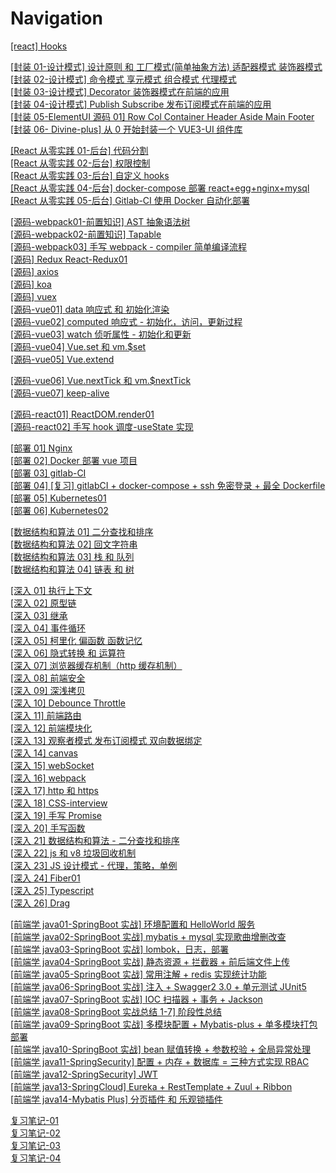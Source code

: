 # Navigation

[[react] Hooks](https://juejin.im/post/6844904045342113799)

[[封装 01-设计模式] 设计原则 和 工厂模式(简单抽象方法) 适配器模式 装饰器模式](https://juejin.cn/post/6950958974854234119)  
[[封装 02-设计模式] 命令模式 享元模式 组合模式 代理模式](https://juejin.cn/post/6950958974854234119)  
[[封装 03-设计模式] Decorator 装饰器模式在前端的应用](https://juejin.cn/post/7037871731070992421)  
[[封装 04-设计模式] Publish Subscribe 发布订阅模式在前端的应用](https://juejin.cn/post/7038522552313970696)  
[[封装 05-ElementUI 源码 01] Row Col Container Header Aside Main
Footer](https://juejin.cn/post/7042871115848351774)  
[[封装 06- Divine-plus] 从 0 开始封装一个 VUE3-UI 组件库](https://juejin.cn/post/7131232733841817631/)

[[React 从零实践 01-后台] 代码分割](https://juejin.im/post/6879020830253285384)  
[[React 从零实践 02-后台] 权限控制](https://juejin.im/post/6881481205657632781)  
[[React 从零实践 03-后台] 自定义 hooks](https://juejin.im/post/6887132776512880654)  
[[React 从零实践 04-后台] docker-compose 部署 react+egg+nginx+mysql](https://juejin.im/post/6892390655126241287)  
[[React 从零实践 05-后台] Gitlab-CI 使用 Docker 自动化部署](https://juejin.cn/post/6897884843275714567)

[[源码-webpack01-前置知识] AST 抽象语法树](https://juejin.im/post/6844904115265339406)  
[[源码-webpack02-前置知识] Tapable](https://juejin.im/post/6844904115269550087)  
[[源码-webpack03] 手写 webpack - compiler 简单编译流程](https://juejin.im/post/6844903973002936327)  
[[源码] Redux React-Redux01](https://juejin.im/post/6844904137952329742)  
[[源码] axios ](https://juejin.im/post/6844904147532120072)  
[[源码] koa](https://juejin.cn/post/7008056344540348453)  
[[源码] vuex ](https://juejin.im/post/6844904166293241863)  
[[源码-vue01] data 响应式 和 初始化渲染 ](https://juejin.im/post/6844904181094957069)  
[[源码-vue02] computed 响应式 - 初始化，访问，更新过程 ](https://juejin.im/post/6844904184035147790)  
[[源码-vue03] watch 侦听属性 - 初始化和更新 ](https://juejin.im/post/6844904186652409863)  
[[源码-vue04] Vue.set 和 vm.$set](https://juejin.im/post/6844904190918000654)  
[[源码-vue05] Vue.extend](https://juejin.im/post/6844904201944825863)

[[源码-vue06] Vue.nextTick 和 vm.$nextTick](https://juejin.im/post/6847902219107303438)  
[[源码-vue07] keep-alive](https://juejin.im/post/6847902219107303438)

[[源码-react01] ReactDOM.render01](https://juejin.cn/post/6993980489463758855)  
[[源码-react02] 手写 hook 调度-useState 实现](https://juejin.cn/post/6998452866369191972)

[[部署 01] Nginx](https://juejin.im/post/6844904095464030215)  
[[部署 02] Docker 部署 vue 项目](https://juejin.im/post/6844904099024994312)  
[[部署 03] gitlab-CI](https://juejin.im/post/6844904103944912904)  
[[部署 04] [复习] gitlabCI + docker-compose + ssh 免密登录 + 最全 Dockerfile](https://juejin.cn/post/7066315404561350670)  
[[部署 05] Kubernetes01](https://juejin.cn/post/7083047157413969928)  
[[部署 06] Kubernetes02](https://juejin.cn/post/7123855003697020958)

[[数据结构和算法 01] 二分查找和排序](https://juejin.cn/post/6907145602400780296/)  
[[数据结构和算法 02] 回文字符串 ](https://juejin.cn/post/7044045702703349774)  
[[数据结构和算法 03] 栈 和 队列 ](https://juejin.cn/post/7045911437134266375)  
[[数据结构和算法 04] 链表 和 树 ](https://juejin.cn/post/7053335115379769374)

[[深入 01] 执行上下文](https://juejin.im/post/6844904046050934792)  
[[深入 02] 原型链](https://juejin.im/post/6844904048873701389)  
[[深入 03] 继承](https://juejin.im/post/6844904050895372295)  
[[深入 04] 事件循环](https://juejin.im/post/6844904051562250254)  
[[深入 05] 柯里化 偏函数 函数记忆](https://juejin.im/post/6844904052879261710)  
[[深入 06] 隐式转换 和 运算符](https://juejin.im/post/6844904052937981959)  
[[深入 07] 浏览器缓存机制（http 缓存机制）](https://juejin.im/post/6844904053013479432)  
[[深入 08] 前端安全](https://juejin.im/post/6844904053235793927)  
[[深入 09] 深浅拷贝](https://juejin.im/post/6844904053764259854)  
[[深入 10] Debounce Throttle](https://juejin.im/post/6844904054330490894)  
[[深入 11] 前端路由](https://juejin.im/post/6844904054846390279)  
[[深入 12] 前端模块化](https://juejin.im/post/6844904056557682701)  
[[深入 13] 观察者模式 发布订阅模式 双向数据绑定](https://juejin.im/post/6844904058604486663)  
[[深入 14] canvas](https://juejin.im/post/6844904063029477389)  
[[深入 15] webSocket](https://juejin.im/post/6844904066808561677)  
[[深入 16] webpack](https://juejin.im/post/6844904070201753608)  
[[深入 17] http 和 https](https://juejin.im/post/6844904085750038542)  
[[深入 18] CSS-interview](https://juejin.im/post/6844904090644774926)  
[[深入 19] 手写 Promise](https://juejin.im/post/6844903823429861389)  
[[深入 20] 手写函数](https://juejin.im/post/6844904131577004040)  
[[深入 21] 数据结构和算法 - 二分查找和排序](https://juejin.cn/post/6907145602400780296/)  
[[深入 22] js 和 v8 垃圾回收机制](https://juejin.cn/post/6911192116651622413)  
[[深入 23] JS 设计模式 - 代理，策略，单例](https://juejin.cn/post/6918744081460002824)  
[[深入 24] Fiber01](https://juejin.cn/post/6983570939342487565)  
[[深入 25] Typescript](https://juejin.cn/post/6999807282343051277)  
[[深入 26] Drag](https://juejin.cn/post/7020220064959823885)

[[前端学 java01-SpringBoot 实战] 环境配置和 HelloWorld 服务](https://juejin.cn/post/6927306093970325517)  
[[前端学 java02-SpringBoot 实战] mybatis + mysql 实现歌曲增删改查](https://juejin.cn/post/6929145638898794503)  
[[前端学 java03-SpringBoot 实战] lombok，日志，部署](https://juejin.cn/post/6930627377101979662)  
[[前端学 java04-SpringBoot 实战] 静态资源 + 拦截器 + 前后端文件上传](https://juejin.cn/post/6932097247735709709)  
[[前端学 java05-SpringBoot 实战] 常用注解 + redis 实现统计功能](https://juejin.cn/post/6933224825200574478)  
[[前端学 java06-SpringBoot 实战] 注入 + Swagger2 3.0 + 单元测试 JUnit5](https://juejin.cn/post/6934274450514771982)  
[[前端学 java07-SpringBoot 实战] IOC 扫描器 + 事务 + Jackson](https://juejin.cn/post/6935081135114289188)  
[[前端学 java08-SpringBoot 实战总结 1-7] 阶段性总结](https://juejin.cn/post/6960187616050282533)  
[[前端学 java09-SpringBoot 实战] 多模块配置 + Mybatis-plus + 单多模块打包部署](https://juejin.cn/post/6962752749993721892)  
[[前端学 java10-SpringBoot 实战] bean 赋值转换 + 参数校验 + 全局异常处理](https://juejin.cn/post/6965404539298168839)  
[[前端学 java11-SpringSecurity] 配置 + 内存 + 数据库 = 三种方式实现 RBAC](https://juejin.cn/post/6968003860522598436)  
[[前端学 java12-SpringSecurity] JWT](https://juejin.cn/post/6970598940479586334)  
[[前端学 java13-SpringCloud] Eureka + RestTemplate + Zuul + Ribbon](https://juejin.cn/post/6973100621205520392)  
[[前端学 java14-Mybatis Plus] 分页插件 和 乐观锁插件](https://juejin.cn/post/7089283105470545957)

[复习笔记-01](https://juejin.cn/post/6905924860308881416)  
[复习笔记-02](https://juejin.cn/post/6908732834026881038)  
[复习笔记-03](https://juejin.cn/post/6913054936750096397)  
[复习笔记-04](https://juejin.cn/post/7029703494877577246)
